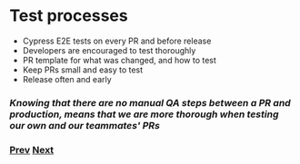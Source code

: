 # Test processes

- Cypress E2E tests on every PR and before release
- Developers are encouraged to test thoroughly
- PR template for what was changed, and how to test
- Keep PRs small and easy to test
- Release often and early

### _Knowing that there are no manual QA steps between a PR and production, means that we are more thorough when testing our own and our teammates' PRs_

### [Prev](./09.md) [Next](./11.md)
